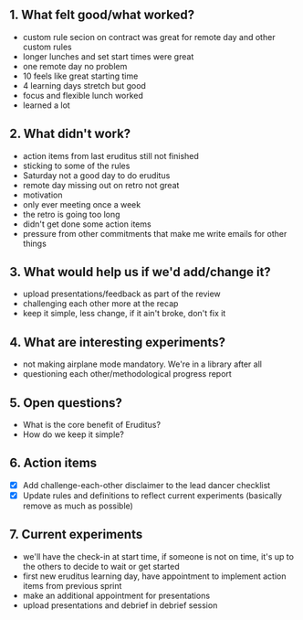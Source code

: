 ## 1. What felt good/what worked?
- custom rule secion on contract was great for remote day and other custom rules
- longer lunches and set start times were great
- one remote day no problem
- 10 feels like great starting time
- 4 learning days stretch but good
- focus and flexible lunch worked
- learned a lot

## 2. What didn't work?
- action items from last eruditus still not finished
- sticking to some of the rules
- Saturday not a good day to do eruditus
- remote day missing out on retro not great
- motivation
- only ever meeting once a week
- the retro is going too long
- didn't get done some action items
- pressure from other commitments that make me write emails for other things

## 3. What would help us if we'd add/change it?
- upload presentations/feedback as part of the review
- challenging each other more at the recap
- keep it simple, less change, if it ain't broke, don't fix it

## 4. What are interesting experiments?
- not making airplane mode mandatory. We're in a library after all
- questioning each other/methodological progress report

## 5. Open questions?
- What is the core benefit of Eruditus?
- How do we keep it simple?

## 6. Action items
- [x] Add challenge-each-other disclaimer to the lead dancer checklist
- [x] Update rules and definitions to reflect current experiments (basically remove as much as possible)

## 7. Current experiments
- we'll have the check-in at start time, if someone is not on time, it's up to the others to decide to wait or get started
- first new eruditus learning day, have appointment to implement action items from previous sprint
- make an additional appointment for presentations
- upload presentations and debrief in debrief session
